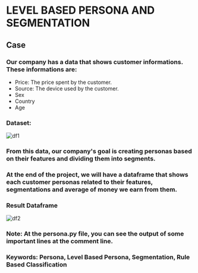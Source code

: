 # LEVEL BASED PERSONA AND SEGMENTATION

## Case

###  Our company has a data that shows customer informations. These informations are:

- Price: The price spent by the customer.
- Source: The device used by the customer.
- Sex
- Country
- Age

### Dataset:

![df1](https://i.hizliresim.com/dplh4gu.png)

### From this data, our company's goal is creating personas based on their features and dividing them into segments. 

### At the end of the project, we will have a dataframe that shows each customer personas related to their features, segmentations and average of money we earn from them.

### Result Dataframe
![df2](https://i.hizliresim.com/379c1cp.png)

### Note: At the persona.py file, you can see the output of some important lines at the comment line.

### Keywords: Persona, Level Based Persona, Segmentation, Rule Based Classification
